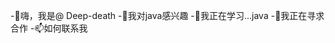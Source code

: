 -👋嗨，我是@ Deep-death
-👀我对java感兴趣
-🌱我正在学习...java
-💞️我正在寻求合作
-📫如何联系我

<!---
Deep-death/Deep-death is a ✨ special ✨ repository because its `README.md` (this file) appears on your GitHub profile.
You can click the Preview link to take a look at your changes.
--->
